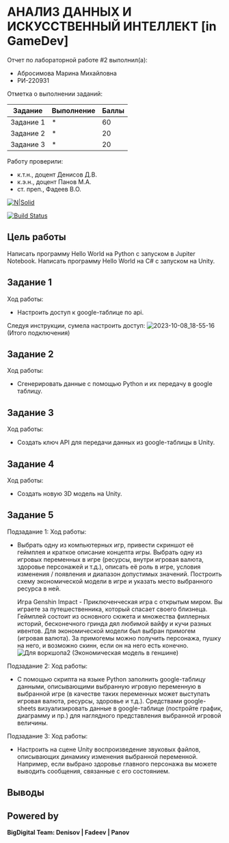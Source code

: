# АНАЛИЗ ДАННЫХ И ИСКУССТВЕННЫЙ ИНТЕЛЛЕКТ [in GameDev]
Отчет по лабораторной работе #2 выполнил(а):
- Абросимова Марина Михайловна
- РИ-220931
  
Отметка о выполнении заданий:

| Задание | Выполнение | Баллы |
| ------ | ------ | ------ |
| Задание 1 | * | 60 |
| Задание 2 | * | 20 |
| Задание 3 | * | 20 |

Работу проверили:
- к.т.н., доцент Денисов Д.В.
- к.э.н., доцент Панов М.А.
- ст. преп., Фадеев В.О.

[![N|Solid](https://cldup.com/dTxpPi9lDf.thumb.png)](https://nodesource.com/products/nsolid)

[![Build Status](https://travis-ci.org/joemccann/dillinger.svg?branch=master)](https://travis-ci.org/joemccann/dillinger)

## Цель работы
Написать программу Hello World на Python с запуском в Jupiter Notebook. Написать программу Hello World на C# с запуском на Unity.

## Задание 1

Ход работы:
- Настроить доступ к google-таблице по api.

Следуя инструкции, сумела настроить доступ:
![2023-10-08_18-55-16](https://github.com/Marishka-A/Workshop2/assets/126682278/56af2d11-e276-4c3b-9708-e82840fe630f)
(Итого подключения)


## Задание 2

Ход работы:
- Сгенерировать данные с помощью Python и их передачу в google таблицу.


## Задание 3

Ход работы:
- Создать ключ API для передачи данных из google-таблицы в Unity.

## Задание 4

Ход работы:
- Создать новую 3D модель на Unity.

## Задание 5

Подзадание 1:
Ход работы:
- Выбрать одну из компьютерных игр, привести скриншот её геймплея и краткое описание концепта игры. Выбрать одну из игровых переменных в игре (ресурсы, внутри игровая валюта, здоровье персонажей и т.д.), описать её роль в игре, условия изменения / появления и диапазон допустимых значений. Построить схему экономической модели в игре и указать место выбранного ресурса в ней.
  
  Игра Genshin Impact - Приключенческая игра с открытым миром. Вы играете за путешественника, который спасает своего близнеца. Геймплей состоит из основного сюжета и множества филлерных историй, бесконечного гринда дял любимой вайфу и кучи разных ивентов. Для экономической модели был выбран примогем (игровая валюта). За примогемы можно получить персонажа, пушку на него, и возможно скинн, если он на него есть конечно.
  ![Для воркшопа2](https://github.com/Marishka-A/Workshop2/assets/126682278/d1375fe6-d7af-4869-a194-0b9ccf5a43cf)
  (Экономическая модель в геншине)



Подзадание 2:
Ход работы:
- С помощью скрипта на языке Python заполнить google-таблицу данными, описывающими выбранную игровую переменную в выбранной игре (в качестве таких переменных может выступать игровая валюта, ресурсы, здоровье и т.д.). Средствами google-sheets визуализировать данные в google-таблице (постройте график, диаграмму и пр.) для наглядного представления выбранной игровой величины.

Подзадание 3:
Ход работы: 
- Настроить на сцене Unity воспроизведение звуковых файлов, описывающих динамику изменения выбранной переменной. Например, если выбрано здоровье главного персонажа вы можете выводить сообщения, связанные с его состоянием.

## Выводы

 


## Powered by

**BigDigital Team: Denisov | Fadeev | Panov**

